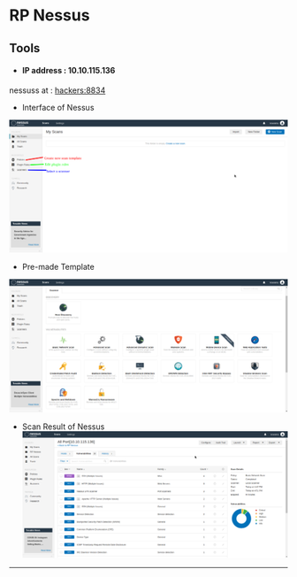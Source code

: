 # RP Nessus 
## Tools
 * #### IP address : 10.10.115.136

 nessuss at : [hackers:8834](https://127.0.0.1:8834/#/)

 * Interface of Nessus

 ![interface](img/interface.png)

 * Pre-made Template

 ![template](img/scan-template.png)

 * Scan Result of Nessus
 ![result](img/scan-result.png) 

---
